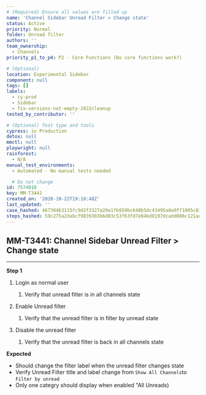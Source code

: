 ```yaml
---
# (Required) Ensure all values are filled up
name: 'Channel Sidebar Unread Filter > Change state'
status: Active
priority: Normal
folder: Unread filter
authors: ''
team_ownership:
  - Channels
priority_p1_to_p4: P2 - Core Functions (Do core functions work?)

# (Optional)
location: Experimental Sidebar
component: null
tags: []
labels:
  - cy-prod
  - Sidebar
  - fix-versions-not-empty-2022cleanup
tested_by_contributor: ''

# (Optional) Test type and tools
cypress: in Production
detox: null
mmctl: null
playwright: null
rainforest:
  - N/A
manual_test_environments:
  - Automated - No manual tests needed

  # Do not change
id: 7574010
key: MM-T3441
created_on: '2020-10-22T19:10:48Z'
last_updated: ''
case_hashed: 467304b3115fc9d2f3327a20e1fb959bc648b5dc43495a8e0ff1005c814e9fd63822a93bbbf1432df5ff0f5fc46efe5e
steps_hashed: 59c275a2dabcf9839303b6d03c53f63fd7e04bd8197dcadd086c121addbe2837a3e457205986a5b0fda753e082f24122
---
```


<!-- (Auto-generated) Based on frontmatter's "key" and "name" -->

## MM-T3441: Channel Sidebar Unread Filter > Change state

---

**Step 1**

1. Login as normal user

   1. Verify that unread filter is in all channels state

2. Enable Unread filter

   1. Verify that the unread filter is in filter by unread state

3. Disable the unread filter

   1. Verify that the unread filter is back in all channels state

**Expected**

- Should change the filter label when the unread filter changes state
- Verify Unread Filter title and label change from `Show All Channels`to `Filter by unread`
- Only one categry should display when enabled "All Unreads)
